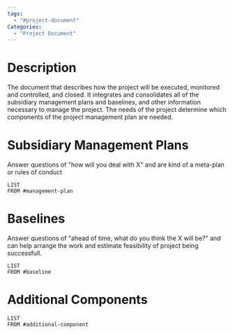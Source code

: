 ```yaml
---
tags:
  - "#project-document"
Categories:
  - "Project Document"
---
```

# Description
The document that describes how the project will be executed, monitored and controlled, and closed. It integrates and consolidates all of the subsidiary management plans and baselines, and other information necessary to manage the project. The needs of the project determine which components of the project management plan are needed.
# Subsidiary Management Plans
Answer questions of "how will you deal with X" and are kind of a meta-plan or rules of conduct
```dataview
LIST
FROM #management-plan
```
# Baselines
Answer questions of "ahead of time, what do you think the X will be?" and can help arrange the work and estimate feasibility of project being successfull.
```dataview
LIST
FROM #baseline 
```
# Additional Components
```dataview
LIST
FROM #additional-component
```
